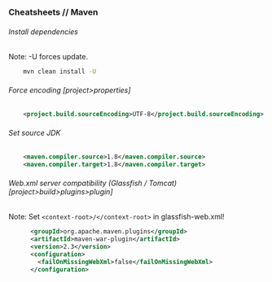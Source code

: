 ### Cheatsheets // Maven

###### Install dependencies
Note: -U forces update.
```sh
    mvn clean install -U
```

###### Force encoding [project>properties]
```xml
    <project.build.sourceEncoding>UTF-8</project.build.sourceEncoding>
```
###### Set source JDK
```xml
    <maven.compiler.source>1.8</maven.compiler.source>
    <maven.compiler.target>1.8</maven.compiler.target>
``` 
###### Web.xml server compatibility (Glassfish / Tomcat) [project>build>plugins>plugin]
Note: Set <code>\<context-root>/\</context-root></code> in glassfish-web.xml!
```xml
	  <groupId>org.apache.maven.plugins</groupId>
	  <artifactId>maven-war-plugin</artifactId>
	  <version>2.3</version>
	  <configuration>
	    <failOnMissingWebXml>false</failOnMissingWebXml>
	  </configuration>
```	  
